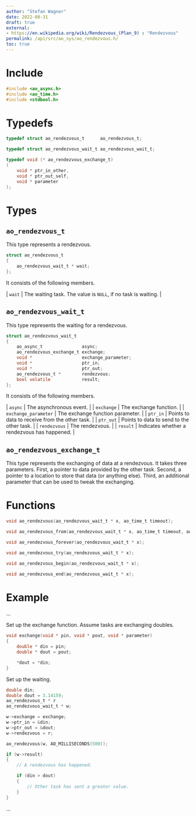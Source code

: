 ```yaml
---
author: "Stefan Wagner"
date: 2022-08-31
draft: true
external:
- https://en.wikipedia.org/wiki/Rendezvous_(Plan_9) : "Rendezvous"
permalink: /api/src/ao_sys/ao_rendezvous.h/
toc: true
---
```


# Include

```c
#include <ao_async.h>
#include <ao_time.h>
#include <stdbool.h>
```

# Typedefs

```c
typedef struct ao_rendezvous_t      ao_rendezvous_t;
```

```c
typedef struct ao_rendezvous_wait_t ao_rendezvous_wait_t;
```

```c
typedef void (* ao_rendezvous_exchange_t)
(
    void * ptr_in_other,
    void * ptr_out_self,
    void * parameter
);
```

# Types

## `ao_rendezvous_t`

This type represents a rendezvous.

```c
struct ao_rendezvous_t
{
    ao_rendezvous_wait_t * wait;
};
```

It consists of the following members.

| `wait` | The waiting task. The value is `NULL`, if no task is waiting. |

## `ao_rendezvous_wait_t`

This type represents the waiting for a rendezvous.

```c
struct ao_rendezvous_wait_t
{
    ao_async_t               async;
    ao_rendezvous_exchange_t exchange;
    void *                   exchange_parameter;
    void *                   ptr_in;
    void *                   ptr_out;
    ao_rendezvous_t *        rendezvous;
    bool volatile            result;
};
```

It consists of the following members.

| `async` | The asynchronous event. |
| `exchange` | The exchange function. |
| `exchange_parameter` | The exchange function parameter. |
| `ptr_in` | Points to data to receive from the other task. |
| `ptr_out` | Points to data to send to the other task. |
| `rendezvous` | The rendezvous. |
| `result` | Indicates whether a rendezvous has happened.  |

## `ao_rendezvous_exchange_t`

This type represents the exchanging of data at a rendezvous. It takes three parameters. First, a pointer to data provided by the other task. Second, a pointer to a location to store that data (or anything else). Third, an additional parameter that can be used to tweak the exchanging.

# Functions

```c
void ao_rendezvous(ao_rendezvous_wait_t * x, ao_time_t timeout);
```

```c
void ao_rendezvous_from(ao_rendezvous_wait_t * x, ao_time_t timeout, ao_time_t beginning);
```

```c
void ao_rendezvous_forever(ao_rendezvous_wait_t * x);
```

```c
void ao_rendezvous_try(ao_rendezvous_wait_t * x);
```

```c
void ao_rendezvous_begin(ao_rendezvous_wait_t * x);
```

```c
void ao_rendezvous_end(ao_rendezvous_wait_t * x);
```

# Example

...

Set up the exchange function. Assume tasks are exchanging doubles.

```c
void exchange(void * pin, void * pout, void * parameter)
{
    double * din = pin;
    double * dout = pout;

    *dout = *din;
}
```

Set up the waiting.

```c
double din;
double dout = 3.14159;
ao_rendezvous_t * r
ao_rendezvous_wait_t * w;
```

```c
w->exchange = exchange;
w->ptr_in = &din;
w->ptr_out = &dout;
w->rendezvous = r;
```

```c
ao_rendezvous(w, AO_MILLISECONDS(500));

if (w->result)
{
    // A rendezvous has happened.

    if (din > dout)
    {
        // Other task has sent a greater value.
    }
}
```

...
